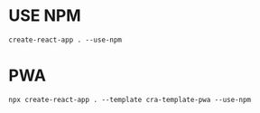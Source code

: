 # USE NPM
```
create-react-app . --use-npm
```

# PWA
```
npx create-react-app . --template cra-template-pwa --use-npm
```
